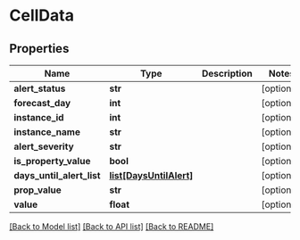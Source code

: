 # CellData

## Properties
Name | Type | Description | Notes
------------ | ------------- | ------------- | -------------
**alert_status** | **str** |  | [optional] 
**forecast_day** | **int** |  | [optional] 
**instance_id** | **int** |  | [optional] 
**instance_name** | **str** |  | [optional] 
**alert_severity** | **str** |  | [optional] 
**is_property_value** | **bool** |  | [optional] 
**days_until_alert_list** | [**list[DaysUntilAlert]**](DaysUntilAlert.md) |  | [optional] 
**prop_value** | **str** |  | [optional] 
**value** | **float** |  | [optional] 

[[Back to Model list]](../README.md#documentation-for-models) [[Back to API list]](../README.md#documentation-for-api-endpoints) [[Back to README]](../README.md)


